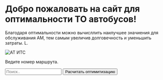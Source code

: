 <!DOCTYPE html>
<html lang="ru">
<head>
    <meta charset="UTF-8">
    <meta name="viewport" content="width=device-width, initial-scale=1.0">
</head>
<body>
    <h1>Добро пожаловать на сайт для оптимальности ТО автобусов!</h1>
    <p>Благодаря оптимальности можно вычисллить наилучшее значиения для обслуживания АМ, тем самым увеличив долговечность и уменьшить затраты. L.</p>
    <img src="C:\Users\Alex\Desktop" alt="АТ ИТС ">
    <p>Ведите номер маршрута.</p>
</body>
</html>
 <nav>
  <div class="search-box">
  <form action="#">
    <input type="text" placeholder="Поиск.." name="search">
    <button type="submit">Расчитать оптимитизацию</button>
  </form>
  </div>
</nav>
